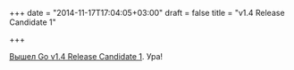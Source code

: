+++
date = "2014-11-17T17:04:05+03:00"
draft = false
title = "v1.4 Release Candidate 1"

+++

<p><a href="https://groups.google.com/forum/#!msg/golang-nuts/mP5sSNwezVc/dM44xFd9L4IJ">Вышел Go v1.4 Release Candidate 1</a>. Ура!</p>

